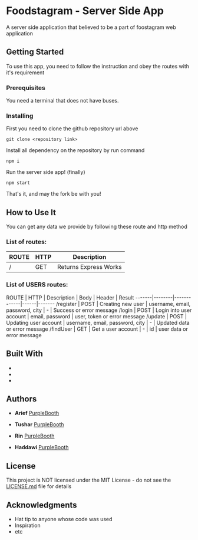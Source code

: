 # Foodstagram - Server Side App

A server side application that believed to be a part of foostagram web application

## Getting Started

To use this app, you need to follow the instruction and obey the routes with it's requirement

### Prerequisites

You need a terminal that does not have buses.

### Installing

First you need to clone the github repository url above

```
git clone <repository link>
```

Install all dependency on the repository by run command

```
npm i
```

Run the server side app! (finally)

```
npm start
```

That's it, and may the fork be with you!

## How to Use It

You can get any data we provide by following these route and http method

### List of routes:

ROUTE  |  HTTP  | Description
-------|--------|------------
/ | GET | Returns Express Works

### List of USERS routes:

ROUTE  |  HTTP  | Description | Body | Header | Result
-------|--------|-------------|------|-------
/register | POST | Creating new user | username, email, password, city | - | Success or error message
/login | POST | Login into user account | email, password | user, token or error message
/update | POST | Updating user account | username, email, password, city | - | Updated data or error message
/findUser | GET | Get a user account | - | id | user data or error message

## Built With

*
*
*

## Authors

* **Arief** [PurpleBooth](https://github.com/PurpleBooth)

* **Tushar** [PurpleBooth](https://github.com/PurpleBooth)

* **Rin** [PurpleBooth](https://github.com/PurpleBooth)

* **Haddawi** [PurpleBooth](https://github.com/PurpleBooth)

## License

This project is NOT licensed under the MIT License - do not see the [LICENSE.md](LICENSE.md) file for details

## Acknowledgments

* Hat tip to anyone whose code was used
* Inspiration
* etc
